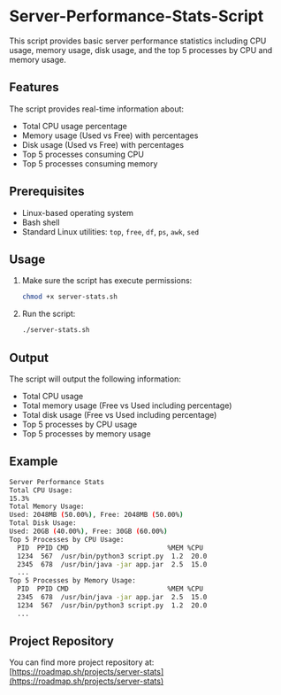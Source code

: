 # Server-Performance-Stats-Script

This script provides basic server performance statistics including CPU usage, memory usage, disk usage, and the top 5 processes by CPU and memory usage.

## Features

The script provides real-time information about:
- Total CPU usage percentage
- Memory usage (Used vs Free) with percentages
- Disk usage (Used vs Free) with percentages
- Top 5 processes consuming CPU
- Top 5 processes consuming memory

## Prerequisites

- Linux-based operating system
- Bash shell
- Standard Linux utilities: `top`, `free`, `df`, `ps`, `awk`, `sed`

## Usage

1. Make sure the script has execute permissions:
    ```bash
    chmod +x server-stats.sh
    ```

2. Run the script:
    ```bash
    ./server-stats.sh
    ```

## Output

The script will output the following information:
- Total CPU usage
- Total memory usage (Free vs Used including percentage)
- Total disk usage (Free vs Used including percentage)
- Top 5 processes by CPU usage
- Top 5 processes by memory usage

## Example

```bash
Server Performance Stats
Total CPU Usage:
15.3%
Total Memory Usage:
Used: 2048MB (50.00%), Free: 2048MB (50.00%)
Total Disk Usage:
Used: 20GB (40.00%), Free: 30GB (60.00%)
Top 5 Processes by CPU Usage:
  PID  PPID CMD                         %MEM %CPU
  1234  567  /usr/bin/python3 script.py  1.2  20.0
  2345  678  /usr/bin/java -jar app.jar  2.5  15.0
  ...
Top 5 Processes by Memory Usage:
  PID  PPID CMD                         %MEM %CPU
  2345  678  /usr/bin/java -jar app.jar  2.5  15.0
  1234  567  /usr/bin/python3 script.py  1.2  20.0
  ...
```

## Project Repository

You can find more project repository at:
[https://roadmap.sh/projects/server-stats](https://roadmap.sh/projects/server-stats)